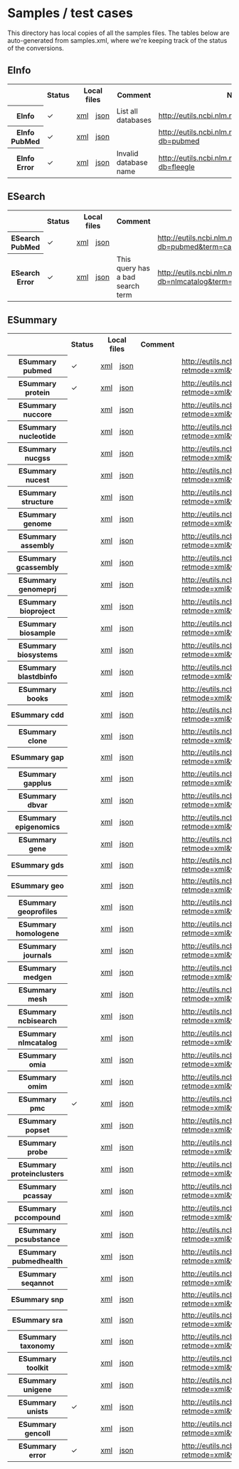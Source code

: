# Samples / test cases

This directory has local copies of all the samples files.  The tables below are
auto-generated from samples.xml, where we're keeping track of the status of the
conversions.

<h2>EInfo</h2>
<table>
   <tr>
      <th></th>
      <th>Status</th>
      <th colspan="2">Local files</th>
      <th>Comment</th>
      <th>NCBI EUtils</th>
   </tr>
   <tr>
      <th>EInfo</th>
      <td>&#10003;</td>
      <td><a href="../../blob/master/samples/einfo.xml">xml</a></td>
      <td><a href="../../blob/master/samples/einfo.json">json</a></td>
      <td>List all databases</td>
      <td><a href="http://eutils.ncbi.nlm.nih.gov/entrez/eutils/einfo.fcgi">http://eutils.ncbi.nlm.nih.gov/entrez/eutils/einfo.fcgi</a></td>
   </tr>
   <tr>
      <th>EInfo PubMed</th>
      <td>&#10003;</td>
      <td><a href="../../blob/master/samples/einfo.pubmed.xml">xml</a></td>
      <td><a href="../../blob/master/samples/einfo.pubmed.json">json</a></td>
      <td></td>
      <td><a href="http://eutils.ncbi.nlm.nih.gov/entrez/eutils/einfo.fcgi?db=pubmed">http://eutils.ncbi.nlm.nih.gov/entrez/eutils/einfo.fcgi?db=pubmed</a></td>
   </tr>
   <tr>
      <th>EInfo Error</th>
      <td>&#10003;</td>
      <td><a href="../../blob/master/samples/einfo.error.xml">xml</a></td>
      <td><a href="../../blob/master/samples/einfo.error.json">json</a></td>
      <td>Invalid database name</td>
      <td><a href="http://eutils.ncbi.nlm.nih.gov/entrez/eutils/einfo.fcgi?db=fleegle">http://eutils.ncbi.nlm.nih.gov/entrez/eutils/einfo.fcgi?db=fleegle</a></td>
   </tr>
</table>
<h2>ESearch</h2>
<table>
   <tr>
      <th></th>
      <th>Status</th>
      <th colspan="2">Local files</th>
      <th>Comment</th>
      <th>NCBI EUtils</th>
   </tr>
   <tr>
      <th>ESearch PubMed</th>
      <td>&#10003;</td>
      <td><a href="../../blob/master/samples/esearch.pubmed.xml">xml</a></td>
      <td><a href="../../blob/master/samples/esearch.pubmed.json">json</a></td>
      <td></td>
      <td><a href="http://eutils.ncbi.nlm.nih.gov/entrez/eutils/esearch.fcgi?db=pubmed&amp;term=cancer&amp;reldate=60&amp;datetype=edat&amp;retmax=100&amp;usehistory=y">http://eutils.ncbi.nlm.nih.gov/entrez/eutils/esearch.fcgi?db=pubmed&amp;term=cancer&amp;reldate=60&amp;datetype=edat&amp;retmax=100&amp;usehistory=y</a></td>
   </tr>
   <tr>
      <th>ESearch Error</th>
      <td>&#10003;</td>
      <td><a href="../../blob/master/samples/esearch.error.xml">xml</a></td>
      <td><a href="../../blob/master/samples/esearch.error.json">json</a></td>
      <td>This query has a bad search term</td>
      <td><a href="http://eutils.ncbi.nlm.nih.gov/entrez/eutils/esearch.fcgi?db=nlmcatalog&amp;term=obstetrics%5bMeSH%20Terms%5d+OR+fleegle%5bMeSH%20Terms%5d">http://eutils.ncbi.nlm.nih.gov/entrez/eutils/esearch.fcgi?db=nlmcatalog&amp;term=obstetrics%5bMeSH%20Terms%5d+OR+fleegle%5bMeSH%20Terms%5d</a></td>
   </tr>
</table>
<h2>ESummary</h2>
<table>
   <tr>
      <th></th>
      <th>Status</th>
      <th colspan="2">Local files</th>
      <th>Comment</th>
      <th>NCBI EUtils</th>
   </tr>
   <tr>
      <th>ESummary pubmed</th>
      <td>&#10003;</td>
      <td><a href="../../blob/master/samples/esummary.pubmed.xml">xml</a></td>
      <td><a href="../../blob/master/samples/esummary.pubmed.json">json</a></td>
      <td></td>
      <td><a href="http://eutils.ncbi.nlm.nih.gov/entrez/eutils/esummary.fcgi?retmode=xml&amp;version=2.0&amp;db=pubmed&amp;id=5683731,22144687">http://eutils.ncbi.nlm.nih.gov/entrez/eutils/esummary.fcgi?retmode=xml&amp;version=2.0&amp;db=pubmed&amp;id=5683731,22144687</a></td>
   </tr>
   <tr>
      <th>ESummary protein</th>
      <td>&#10003;</td>
      <td><a href="../../blob/master/samples/esummary.protein.xml">xml</a></td>
      <td><a href="../../blob/master/samples/esummary.protein.json">json</a></td>
      <td></td>
      <td><a href="http://eutils.ncbi.nlm.nih.gov/entrez/eutils/esummary.fcgi?retmode=xml&amp;version=2.0&amp;db=protein&amp;id=284822047">http://eutils.ncbi.nlm.nih.gov/entrez/eutils/esummary.fcgi?retmode=xml&amp;version=2.0&amp;db=protein&amp;id=284822047</a></td>
   </tr>
   <tr>
      <th>ESummary nuccore</th>
      <td></td>
      <td><a href="../../blob/master/samples/esummary.nuccore.xml">xml</a></td>
      <td><a href="../../blob/master/samples/esummary.nuccore.json">json</a></td>
      <td></td>
      <td><a href="http://eutils.ncbi.nlm.nih.gov/entrez/eutils/esummary.fcgi?retmode=xml&amp;version=2.0&amp;db=nuccore&amp;id=424386131">http://eutils.ncbi.nlm.nih.gov/entrez/eutils/esummary.fcgi?retmode=xml&amp;version=2.0&amp;db=nuccore&amp;id=424386131</a></td>
   </tr>
   <tr>
      <th>ESummary nucleotide</th>
      <td></td>
      <td><a href="../../blob/master/samples/esummary.nucleotide.xml">xml</a></td>
      <td><a href="../../blob/master/samples/esummary.nucleotide.json">json</a></td>
      <td></td>
      <td><a href="http://eutils.ncbi.nlm.nih.gov/entrez/eutils/esummary.fcgi?retmode=xml&amp;version=2.0&amp;db=nucleotide&amp;id=424386131">http://eutils.ncbi.nlm.nih.gov/entrez/eutils/esummary.fcgi?retmode=xml&amp;version=2.0&amp;db=nucleotide&amp;id=424386131</a></td>
   </tr>
   <tr>
      <th>ESummary nucgss</th>
      <td></td>
      <td><a href="../../blob/master/samples/esummary.nucgss.xml">xml</a></td>
      <td><a href="../../blob/master/samples/esummary.nucgss.json">json</a></td>
      <td></td>
      <td><a href="http://eutils.ncbi.nlm.nih.gov/entrez/eutils/esummary.fcgi?retmode=xml&amp;version=2.0&amp;db=nucgss&amp;id=371566079">http://eutils.ncbi.nlm.nih.gov/entrez/eutils/esummary.fcgi?retmode=xml&amp;version=2.0&amp;db=nucgss&amp;id=371566079</a></td>
   </tr>
   <tr>
      <th>ESummary nucest</th>
      <td></td>
      <td><a href="../../blob/master/samples/esummary.nucest.xml">xml</a></td>
      <td><a href="../../blob/master/samples/esummary.nucest.json">json</a></td>
      <td></td>
      <td><a href="http://eutils.ncbi.nlm.nih.gov/entrez/eutils/esummary.fcgi?retmode=xml&amp;version=2.0&amp;db=nucest&amp;id=409212211">http://eutils.ncbi.nlm.nih.gov/entrez/eutils/esummary.fcgi?retmode=xml&amp;version=2.0&amp;db=nucest&amp;id=409212211</a></td>
   </tr>
   <tr>
      <th>ESummary structure</th>
      <td></td>
      <td><a href="../../blob/master/samples/esummary.structure.xml">xml</a></td>
      <td><a href="../../blob/master/samples/esummary.structure.json">json</a></td>
      <td></td>
      <td><a href="http://eutils.ncbi.nlm.nih.gov/entrez/eutils/esummary.fcgi?retmode=xml&amp;version=2.0&amp;db=structure&amp;id=52770">http://eutils.ncbi.nlm.nih.gov/entrez/eutils/esummary.fcgi?retmode=xml&amp;version=2.0&amp;db=structure&amp;id=52770</a></td>
   </tr>
   <tr>
      <th>ESummary genome</th>
      <td></td>
      <td><a href="../../blob/master/samples/esummary.genome.xml">xml</a></td>
      <td><a href="../../blob/master/samples/esummary.genome.json">json</a></td>
      <td></td>
      <td><a href="http://eutils.ncbi.nlm.nih.gov/entrez/eutils/esummary.fcgi?retmode=xml&amp;version=2.0&amp;db=genome&amp;id=2640">http://eutils.ncbi.nlm.nih.gov/entrez/eutils/esummary.fcgi?retmode=xml&amp;version=2.0&amp;db=genome&amp;id=2640</a></td>
   </tr>
   <tr>
      <th>ESummary assembly</th>
      <td></td>
      <td><a href="../../blob/master/samples/esummary.assembly.xml">xml</a></td>
      <td><a href="../../blob/master/samples/esummary.assembly.json">json</a></td>
      <td></td>
      <td><a href="http://eutils.ncbi.nlm.nih.gov/entrez/eutils/esummary.fcgi?retmode=xml&amp;version=2.0&amp;db=assembly&amp;id=440818">http://eutils.ncbi.nlm.nih.gov/entrez/eutils/esummary.fcgi?retmode=xml&amp;version=2.0&amp;db=assembly&amp;id=440818</a></td>
   </tr>
   <tr>
      <th>ESummary gcassembly</th>
      <td></td>
      <td><a href="../../blob/master/samples/esummary.gcassembly.xml">xml</a></td>
      <td><a href="../../blob/master/samples/esummary.gcassembly.json">json</a></td>
      <td></td>
      <td><a href="http://eutils.ncbi.nlm.nih.gov/entrez/eutils/esummary.fcgi?retmode=xml&amp;version=2.0&amp;db=gcassembly&amp;id=440818">http://eutils.ncbi.nlm.nih.gov/entrez/eutils/esummary.fcgi?retmode=xml&amp;version=2.0&amp;db=gcassembly&amp;id=440818</a></td>
   </tr>
   <tr>
      <th>ESummary genomeprj</th>
      <td></td>
      <td><a href="../../blob/master/samples/esummary.genomeprj.xml">xml</a></td>
      <td><a href="../../blob/master/samples/esummary.genomeprj.json">json</a></td>
      <td></td>
      <td><a href="http://eutils.ncbi.nlm.nih.gov/entrez/eutils/esummary.fcgi?retmode=xml&amp;version=2.0&amp;db=genomeprj&amp;id=54101">http://eutils.ncbi.nlm.nih.gov/entrez/eutils/esummary.fcgi?retmode=xml&amp;version=2.0&amp;db=genomeprj&amp;id=54101</a></td>
   </tr>
   <tr>
      <th>ESummary bioproject</th>
      <td></td>
      <td><a href="../../blob/master/samples/esummary.bioproject.xml">xml</a></td>
      <td><a href="../../blob/master/samples/esummary.bioproject.json">json</a></td>
      <td></td>
      <td><a href="http://eutils.ncbi.nlm.nih.gov/entrez/eutils/esummary.fcgi?retmode=xml&amp;version=2.0&amp;db=bioproject&amp;id=171168">http://eutils.ncbi.nlm.nih.gov/entrez/eutils/esummary.fcgi?retmode=xml&amp;version=2.0&amp;db=bioproject&amp;id=171168</a></td>
   </tr>
   <tr>
      <th>ESummary biosample</th>
      <td></td>
      <td><a href="../../blob/master/samples/esummary.biosample.xml">xml</a></td>
      <td><a href="../../blob/master/samples/esummary.biosample.json">json</a></td>
      <td></td>
      <td><a href="http://eutils.ncbi.nlm.nih.gov/entrez/eutils/esummary.fcgi?retmode=xml&amp;version=2.0&amp;db=biosample&amp;id=182293">http://eutils.ncbi.nlm.nih.gov/entrez/eutils/esummary.fcgi?retmode=xml&amp;version=2.0&amp;db=biosample&amp;id=182293</a></td>
   </tr>
   <tr>
      <th>ESummary biosystems</th>
      <td></td>
      <td><a href="../../blob/master/samples/esummary.biosystems.xml">xml</a></td>
      <td><a href="../../blob/master/samples/esummary.biosystems.json">json</a></td>
      <td></td>
      <td><a href="http://eutils.ncbi.nlm.nih.gov/entrez/eutils/esummary.fcgi?retmode=xml&amp;version=2.0&amp;db=biosystems&amp;id=493040">http://eutils.ncbi.nlm.nih.gov/entrez/eutils/esummary.fcgi?retmode=xml&amp;version=2.0&amp;db=biosystems&amp;id=493040</a></td>
   </tr>
   <tr>
      <th>ESummary blastdbinfo</th>
      <td></td>
      <td><a href="../../blob/master/samples/esummary.blastdbinfo.xml">xml</a></td>
      <td><a href="../../blob/master/samples/esummary.blastdbinfo.json">json</a></td>
      <td></td>
      <td><a href="http://eutils.ncbi.nlm.nih.gov/entrez/eutils/esummary.fcgi?retmode=xml&amp;version=2.0&amp;db=blastdbinfo&amp;id=645844">http://eutils.ncbi.nlm.nih.gov/entrez/eutils/esummary.fcgi?retmode=xml&amp;version=2.0&amp;db=blastdbinfo&amp;id=645844</a></td>
   </tr>
   <tr>
      <th>ESummary books</th>
      <td></td>
      <td><a href="../../blob/master/samples/esummary.books.xml">xml</a></td>
      <td><a href="../../blob/master/samples/esummary.books.json">json</a></td>
      <td></td>
      <td><a href="http://eutils.ncbi.nlm.nih.gov/entrez/eutils/esummary.fcgi?retmode=xml&amp;version=2.0&amp;db=books&amp;id=2825746">http://eutils.ncbi.nlm.nih.gov/entrez/eutils/esummary.fcgi?retmode=xml&amp;version=2.0&amp;db=books&amp;id=2825746</a></td>
   </tr>
   <tr>
      <th>ESummary cdd</th>
      <td></td>
      <td><a href="../../blob/master/samples/esummary.cdd.xml">xml</a></td>
      <td><a href="../../blob/master/samples/esummary.cdd.json">json</a></td>
      <td></td>
      <td><a href="http://eutils.ncbi.nlm.nih.gov/entrez/eutils/esummary.fcgi?retmode=xml&amp;version=2.0&amp;db=cdd&amp;id=201140">http://eutils.ncbi.nlm.nih.gov/entrez/eutils/esummary.fcgi?retmode=xml&amp;version=2.0&amp;db=cdd&amp;id=201140</a></td>
   </tr>
   <tr>
      <th>ESummary clone</th>
      <td></td>
      <td><a href="../../blob/master/samples/esummary.clone.xml">xml</a></td>
      <td><a href="../../blob/master/samples/esummary.clone.json">json</a></td>
      <td></td>
      <td><a href="http://eutils.ncbi.nlm.nih.gov/entrez/eutils/esummary.fcgi?retmode=xml&amp;version=2.0&amp;db=clone&amp;id=29702171">http://eutils.ncbi.nlm.nih.gov/entrez/eutils/esummary.fcgi?retmode=xml&amp;version=2.0&amp;db=clone&amp;id=29702171</a></td>
   </tr>
   <tr>
      <th>ESummary gap</th>
      <td></td>
      <td><a href="../../blob/master/samples/esummary.gap.xml">xml</a></td>
      <td><a href="../../blob/master/samples/esummary.gap.json">json</a></td>
      <td></td>
      <td><a href="http://eutils.ncbi.nlm.nih.gov/entrez/eutils/esummary.fcgi?retmode=xml&amp;version=2.0&amp;db=gap&amp;id=195331">http://eutils.ncbi.nlm.nih.gov/entrez/eutils/esummary.fcgi?retmode=xml&amp;version=2.0&amp;db=gap&amp;id=195331</a></td>
   </tr>
   <tr>
      <th>ESummary gapplus</th>
      <td></td>
      <td><a href="../../blob/master/samples/esummary.gapplus.xml">xml</a></td>
      <td><a href="../../blob/master/samples/esummary.gapplus.json">json</a></td>
      <td></td>
      <td><a href="http://eutils.ncbi.nlm.nih.gov/entrez/eutils/esummary.fcgi?retmode=xml&amp;version=2.0&amp;db=gapplus&amp;id=5235996">http://eutils.ncbi.nlm.nih.gov/entrez/eutils/esummary.fcgi?retmode=xml&amp;version=2.0&amp;db=gapplus&amp;id=5235996</a></td>
   </tr>
   <tr>
      <th>ESummary dbvar</th>
      <td></td>
      <td><a href="../../blob/master/samples/esummary.dbvar.xml">xml</a></td>
      <td><a href="../../blob/master/samples/esummary.dbvar.json">json</a></td>
      <td></td>
      <td><a href="http://eutils.ncbi.nlm.nih.gov/entrez/eutils/esummary.fcgi?retmode=xml&amp;version=2.0&amp;db=dbvar&amp;id=1272816">http://eutils.ncbi.nlm.nih.gov/entrez/eutils/esummary.fcgi?retmode=xml&amp;version=2.0&amp;db=dbvar&amp;id=1272816</a></td>
   </tr>
   <tr>
      <th>ESummary epigenomics</th>
      <td></td>
      <td><a href="../../blob/master/samples/esummary.epigenomics.xml">xml</a></td>
      <td><a href="../../blob/master/samples/esummary.epigenomics.json">json</a></td>
      <td></td>
      <td><a href="http://eutils.ncbi.nlm.nih.gov/entrez/eutils/esummary.fcgi?retmode=xml&amp;version=2.0&amp;db=epigenomics&amp;id=16796">http://eutils.ncbi.nlm.nih.gov/entrez/eutils/esummary.fcgi?retmode=xml&amp;version=2.0&amp;db=epigenomics&amp;id=16796</a></td>
   </tr>
   <tr>
      <th>ESummary gene</th>
      <td></td>
      <td><a href="../../blob/master/samples/esummary.gene.xml">xml</a></td>
      <td><a href="../../blob/master/samples/esummary.gene.json">json</a></td>
      <td></td>
      <td><a href="http://eutils.ncbi.nlm.nih.gov/entrez/eutils/esummary.fcgi?retmode=xml&amp;version=2.0&amp;db=gene&amp;id=21803">http://eutils.ncbi.nlm.nih.gov/entrez/eutils/esummary.fcgi?retmode=xml&amp;version=2.0&amp;db=gene&amp;id=21803</a></td>
   </tr>
   <tr>
      <th>ESummary gds</th>
      <td></td>
      <td><a href="../../blob/master/samples/esummary.gds.xml">xml</a></td>
      <td><a href="../../blob/master/samples/esummary.gds.json">json</a></td>
      <td></td>
      <td><a href="http://eutils.ncbi.nlm.nih.gov/entrez/eutils/esummary.fcgi?retmode=xml&amp;version=2.0&amp;db=gds&amp;id=200040726">http://eutils.ncbi.nlm.nih.gov/entrez/eutils/esummary.fcgi?retmode=xml&amp;version=2.0&amp;db=gds&amp;id=200040726</a></td>
   </tr>
   <tr>
      <th>ESummary geo</th>
      <td></td>
      <td><a href="../../blob/master/samples/esummary.geo.xml">xml</a></td>
      <td><a href="../../blob/master/samples/esummary.geo.json">json</a></td>
      <td></td>
      <td><a href="http://eutils.ncbi.nlm.nih.gov/entrez/eutils/esummary.fcgi?retmode=xml&amp;version=2.0&amp;db=geo&amp;id=65685298">http://eutils.ncbi.nlm.nih.gov/entrez/eutils/esummary.fcgi?retmode=xml&amp;version=2.0&amp;db=geo&amp;id=65685298</a></td>
   </tr>
   <tr>
      <th>ESummary geoprofiles</th>
      <td></td>
      <td><a href="../../blob/master/samples/esummary.geoprofiles.xml">xml</a></td>
      <td><a href="../../blob/master/samples/esummary.geoprofiles.json">json</a></td>
      <td></td>
      <td><a href="http://eutils.ncbi.nlm.nih.gov/entrez/eutils/esummary.fcgi?retmode=xml&amp;version=2.0&amp;db=geoprofiles&amp;id=65526197">http://eutils.ncbi.nlm.nih.gov/entrez/eutils/esummary.fcgi?retmode=xml&amp;version=2.0&amp;db=geoprofiles&amp;id=65526197</a></td>
   </tr>
   <tr>
      <th>ESummary homologene</th>
      <td></td>
      <td><a href="../../blob/master/samples/esummary.homologene.xml">xml</a></td>
      <td><a href="../../blob/master/samples/esummary.homologene.json">json</a></td>
      <td></td>
      <td><a href="http://eutils.ncbi.nlm.nih.gov/entrez/eutils/esummary.fcgi?retmode=xml&amp;version=2.0&amp;db=homologene&amp;id=20659">http://eutils.ncbi.nlm.nih.gov/entrez/eutils/esummary.fcgi?retmode=xml&amp;version=2.0&amp;db=homologene&amp;id=20659</a></td>
   </tr>
   <tr>
      <th>ESummary journals</th>
      <td></td>
      <td><a href="../../blob/master/samples/esummary.journals.xml">xml</a></td>
      <td><a href="../../blob/master/samples/esummary.journals.json">json</a></td>
      <td></td>
      <td><a href="http://eutils.ncbi.nlm.nih.gov/entrez/eutils/esummary.fcgi?retmode=xml&amp;version=2.0&amp;db=journals&amp;id=35478">http://eutils.ncbi.nlm.nih.gov/entrez/eutils/esummary.fcgi?retmode=xml&amp;version=2.0&amp;db=journals&amp;id=35478</a></td>
   </tr>
   <tr>
      <th>ESummary medgen</th>
      <td></td>
      <td><a href="../../blob/master/samples/esummary.medgen.xml">xml</a></td>
      <td><a href="../../blob/master/samples/esummary.medgen.json">json</a></td>
      <td></td>
      <td><a href="http://eutils.ncbi.nlm.nih.gov/entrez/eutils/esummary.fcgi?retmode=xml&amp;version=2.0&amp;db=medgen&amp;id=122602">http://eutils.ncbi.nlm.nih.gov/entrez/eutils/esummary.fcgi?retmode=xml&amp;version=2.0&amp;db=medgen&amp;id=122602</a></td>
   </tr>
   <tr>
      <th>ESummary mesh</th>
      <td></td>
      <td><a href="../../blob/master/samples/esummary.mesh.xml">xml</a></td>
      <td><a href="../../blob/master/samples/esummary.mesh.json">json</a></td>
      <td></td>
      <td><a href="http://eutils.ncbi.nlm.nih.gov/entrez/eutils/esummary.fcgi?retmode=xml&amp;version=2.0&amp;db=mesh&amp;id=67414177">http://eutils.ncbi.nlm.nih.gov/entrez/eutils/esummary.fcgi?retmode=xml&amp;version=2.0&amp;db=mesh&amp;id=67414177</a></td>
   </tr>
   <tr>
      <th>ESummary ncbisearch</th>
      <td></td>
      <td><a href="../../blob/master/samples/esummary.ncbisearch.xml">xml</a></td>
      <td><a href="../../blob/master/samples/esummary.ncbisearch.json">json</a></td>
      <td></td>
      <td><a href="http://eutils.ncbi.nlm.nih.gov/entrez/eutils/esummary.fcgi?retmode=xml&amp;version=2.0&amp;db=ncbisearch&amp;id=1121">http://eutils.ncbi.nlm.nih.gov/entrez/eutils/esummary.fcgi?retmode=xml&amp;version=2.0&amp;db=ncbisearch&amp;id=1121</a></td>
   </tr>
   <tr>
      <th>ESummary nlmcatalog</th>
      <td></td>
      <td><a href="../../blob/master/samples/esummary.nlmcatalog.xml">xml</a></td>
      <td><a href="../../blob/master/samples/esummary.nlmcatalog.json">json</a></td>
      <td></td>
      <td><a href="http://eutils.ncbi.nlm.nih.gov/entrez/eutils/esummary.fcgi?retmode=xml&amp;version=2.0&amp;db=nlmcatalog&amp;id=101573253">http://eutils.ncbi.nlm.nih.gov/entrez/eutils/esummary.fcgi?retmode=xml&amp;version=2.0&amp;db=nlmcatalog&amp;id=101573253</a></td>
   </tr>
   <tr>
      <th>ESummary omia</th>
      <td></td>
      <td><a href="../../blob/master/samples/esummary.omia.xml">xml</a></td>
      <td><a href="../../blob/master/samples/esummary.omia.json">json</a></td>
      <td></td>
      <td><a href="http://eutils.ncbi.nlm.nih.gov/entrez/eutils/esummary.fcgi?retmode=xml&amp;version=2.0&amp;db=omia&amp;id=2615">http://eutils.ncbi.nlm.nih.gov/entrez/eutils/esummary.fcgi?retmode=xml&amp;version=2.0&amp;db=omia&amp;id=2615</a></td>
   </tr>
   <tr>
      <th>ESummary omim</th>
      <td></td>
      <td><a href="../../blob/master/samples/esummary.omim.xml">xml</a></td>
      <td><a href="../../blob/master/samples/esummary.omim.json">json</a></td>
      <td></td>
      <td><a href="http://eutils.ncbi.nlm.nih.gov/entrez/eutils/esummary.fcgi?retmode=xml&amp;version=2.0&amp;db=omim&amp;id=609708">http://eutils.ncbi.nlm.nih.gov/entrez/eutils/esummary.fcgi?retmode=xml&amp;version=2.0&amp;db=omim&amp;id=609708</a></td>
   </tr>
   <tr>
      <th>ESummary pmc</th>
      <td>&#10003;</td>
      <td><a href="../../blob/master/samples/esummary.pmc.xml">xml</a></td>
      <td><a href="../../blob/master/samples/esummary.pmc.json">json</a></td>
      <td></td>
      <td><a href="http://eutils.ncbi.nlm.nih.gov/entrez/eutils/esummary.fcgi?retmode=xml&amp;version=2.0&amp;db=pmc&amp;id=254085,1,14900">http://eutils.ncbi.nlm.nih.gov/entrez/eutils/esummary.fcgi?retmode=xml&amp;version=2.0&amp;db=pmc&amp;id=254085,1,14900</a></td>
   </tr>
   <tr>
      <th>ESummary popset</th>
      <td></td>
      <td><a href="../../blob/master/samples/esummary.popset.xml">xml</a></td>
      <td><a href="../../blob/master/samples/esummary.popset.json">json</a></td>
      <td></td>
      <td><a href="http://eutils.ncbi.nlm.nih.gov/entrez/eutils/esummary.fcgi?retmode=xml&amp;version=2.0&amp;db=popset&amp;id=418209882">http://eutils.ncbi.nlm.nih.gov/entrez/eutils/esummary.fcgi?retmode=xml&amp;version=2.0&amp;db=popset&amp;id=418209882</a></td>
   </tr>
   <tr>
      <th>ESummary probe</th>
      <td></td>
      <td><a href="../../blob/master/samples/esummary.probe.xml">xml</a></td>
      <td><a href="../../blob/master/samples/esummary.probe.json">json</a></td>
      <td></td>
      <td><a href="http://eutils.ncbi.nlm.nih.gov/entrez/eutils/esummary.fcgi?retmode=xml&amp;version=2.0&amp;db=probe&amp;id=156811">http://eutils.ncbi.nlm.nih.gov/entrez/eutils/esummary.fcgi?retmode=xml&amp;version=2.0&amp;db=probe&amp;id=156811</a></td>
   </tr>
   <tr>
      <th>ESummary proteinclusters</th>
      <td></td>
      <td><a href="../../blob/master/samples/esummary.proteinclusters.xml">xml</a></td>
      <td><a href="../../blob/master/samples/esummary.proteinclusters.json">json</a></td>
      <td></td>
      <td><a href="http://eutils.ncbi.nlm.nih.gov/entrez/eutils/esummary.fcgi?retmode=xml&amp;version=2.0&amp;db=proteinclusters&amp;id=2516486">http://eutils.ncbi.nlm.nih.gov/entrez/eutils/esummary.fcgi?retmode=xml&amp;version=2.0&amp;db=proteinclusters&amp;id=2516486</a></td>
   </tr>
   <tr>
      <th>ESummary pcassay</th>
      <td></td>
      <td><a href="../../blob/master/samples/esummary.pcassay.xml">xml</a></td>
      <td><a href="../../blob/master/samples/esummary.pcassay.json">json</a></td>
      <td></td>
      <td><a href="http://eutils.ncbi.nlm.nih.gov/entrez/eutils/esummary.fcgi?retmode=xml&amp;version=2.0&amp;db=pcassay&amp;id=493206">http://eutils.ncbi.nlm.nih.gov/entrez/eutils/esummary.fcgi?retmode=xml&amp;version=2.0&amp;db=pcassay&amp;id=493206</a></td>
   </tr>
   <tr>
      <th>ESummary pccompound</th>
      <td></td>
      <td><a href="../../blob/master/samples/esummary.pccompound.xml">xml</a></td>
      <td><a href="../../blob/master/samples/esummary.pccompound.json">json</a></td>
      <td></td>
      <td><a href="http://eutils.ncbi.nlm.nih.gov/entrez/eutils/esummary.fcgi?retmode=xml&amp;version=2.0&amp;db=pccompound&amp;id=10322165">http://eutils.ncbi.nlm.nih.gov/entrez/eutils/esummary.fcgi?retmode=xml&amp;version=2.0&amp;db=pccompound&amp;id=10322165</a></td>
   </tr>
   <tr>
      <th>ESummary pcsubstance</th>
      <td></td>
      <td><a href="../../blob/master/samples/esummary.pcsubstance.xml">xml</a></td>
      <td><a href="../../blob/master/samples/esummary.pcsubstance.json">json</a></td>
      <td></td>
      <td><a href="http://eutils.ncbi.nlm.nih.gov/entrez/eutils/esummary.fcgi?retmode=xml&amp;version=2.0&amp;db=pcsubstance&amp;id=127317050">http://eutils.ncbi.nlm.nih.gov/entrez/eutils/esummary.fcgi?retmode=xml&amp;version=2.0&amp;db=pcsubstance&amp;id=127317050</a></td>
   </tr>
   <tr>
      <th>ESummary pubmedhealth</th>
      <td></td>
      <td><a href="../../blob/master/samples/esummary.pubmedhealth.xml">xml</a></td>
      <td><a href="../../blob/master/samples/esummary.pubmedhealth.json">json</a></td>
      <td></td>
      <td><a href="http://eutils.ncbi.nlm.nih.gov/entrez/eutils/esummary.fcgi?retmode=xml&amp;version=2.0&amp;db=pubmedhealth&amp;id=8625">http://eutils.ncbi.nlm.nih.gov/entrez/eutils/esummary.fcgi?retmode=xml&amp;version=2.0&amp;db=pubmedhealth&amp;id=8625</a></td>
   </tr>
   <tr>
      <th>ESummary seqannot</th>
      <td></td>
      <td><a href="../../blob/master/samples/esummary.seqannot.xml">xml</a></td>
      <td><a href="../../blob/master/samples/esummary.seqannot.json">json</a></td>
      <td></td>
      <td><a href="http://eutils.ncbi.nlm.nih.gov/entrez/eutils/esummary.fcgi?retmode=xml&amp;version=2.0&amp;db=seqannot&amp;id=7232">http://eutils.ncbi.nlm.nih.gov/entrez/eutils/esummary.fcgi?retmode=xml&amp;version=2.0&amp;db=seqannot&amp;id=7232</a></td>
   </tr>
   <tr>
      <th>ESummary snp</th>
      <td></td>
      <td><a href="../../blob/master/samples/esummary.snp.xml">xml</a></td>
      <td><a href="../../blob/master/samples/esummary.snp.json">json</a></td>
      <td></td>
      <td><a href="http://eutils.ncbi.nlm.nih.gov/entrez/eutils/esummary.fcgi?retmode=xml&amp;version=2.0&amp;db=snp&amp;id=206676795">http://eutils.ncbi.nlm.nih.gov/entrez/eutils/esummary.fcgi?retmode=xml&amp;version=2.0&amp;db=snp&amp;id=206676795</a></td>
   </tr>
   <tr>
      <th>ESummary sra</th>
      <td></td>
      <td><a href="../../blob/master/samples/esummary.sra.xml">xml</a></td>
      <td><a href="../../blob/master/samples/esummary.sra.json">json</a></td>
      <td></td>
      <td><a href="http://eutils.ncbi.nlm.nih.gov/entrez/eutils/esummary.fcgi?retmode=xml&amp;version=2.0&amp;db=sra&amp;id=30750">http://eutils.ncbi.nlm.nih.gov/entrez/eutils/esummary.fcgi?retmode=xml&amp;version=2.0&amp;db=sra&amp;id=30750</a></td>
   </tr>
   <tr>
      <th>ESummary taxonomy</th>
      <td></td>
      <td><a href="../../blob/master/samples/esummary.taxonomy.xml">xml</a></td>
      <td><a href="../../blob/master/samples/esummary.taxonomy.json">json</a></td>
      <td></td>
      <td><a href="http://eutils.ncbi.nlm.nih.gov/entrez/eutils/esummary.fcgi?retmode=xml&amp;version=2.0&amp;db=taxonomy&amp;id=9685">http://eutils.ncbi.nlm.nih.gov/entrez/eutils/esummary.fcgi?retmode=xml&amp;version=2.0&amp;db=taxonomy&amp;id=9685</a></td>
   </tr>
   <tr>
      <th>ESummary toolkit</th>
      <td></td>
      <td><a href="../../blob/master/samples/esummary.toolkit.xml">xml</a></td>
      <td><a href="../../blob/master/samples/esummary.toolkit.json">json</a></td>
      <td></td>
      <td><a href="http://eutils.ncbi.nlm.nih.gov/entrez/eutils/esummary.fcgi?retmode=xml&amp;version=2.0&amp;db=toolkit&amp;id=149440">http://eutils.ncbi.nlm.nih.gov/entrez/eutils/esummary.fcgi?retmode=xml&amp;version=2.0&amp;db=toolkit&amp;id=149440</a></td>
   </tr>
   <tr>
      <th>ESummary unigene</th>
      <td></td>
      <td><a href="../../blob/master/samples/esummary.unigene.xml">xml</a></td>
      <td><a href="../../blob/master/samples/esummary.unigene.json">json</a></td>
      <td></td>
      <td><a href="http://eutils.ncbi.nlm.nih.gov/entrez/eutils/esummary.fcgi?retmode=xml&amp;version=2.0&amp;db=unigene&amp;id=1190943">http://eutils.ncbi.nlm.nih.gov/entrez/eutils/esummary.fcgi?retmode=xml&amp;version=2.0&amp;db=unigene&amp;id=1190943</a></td>
   </tr>
   <tr>
      <th>ESummary unists</th>
      <td>&#10003;</td>
      <td><a href="../../blob/master/samples/esummary.unists.xml">xml</a></td>
      <td><a href="../../blob/master/samples/esummary.unists.json">json</a></td>
      <td></td>
      <td><a href="http://eutils.ncbi.nlm.nih.gov/entrez/eutils/esummary.fcgi?retmode=xml&amp;version=2.0&amp;db=unists&amp;id=254085,254086">http://eutils.ncbi.nlm.nih.gov/entrez/eutils/esummary.fcgi?retmode=xml&amp;version=2.0&amp;db=unists&amp;id=254085,254086</a></td>
   </tr>
   <tr>
      <th>ESummary gencoll</th>
      <td></td>
      <td><a href="../../blob/master/samples/esummary.gencoll.xml">xml</a></td>
      <td><a href="../../blob/master/samples/esummary.gencoll.json">json</a></td>
      <td></td>
      <td><a href="http://eutils.ncbi.nlm.nih.gov/entrez/eutils/esummary.fcgi?retmode=xml&amp;version=2.0&amp;db=gencoll&amp;id=320608">http://eutils.ncbi.nlm.nih.gov/entrez/eutils/esummary.fcgi?retmode=xml&amp;version=2.0&amp;db=gencoll&amp;id=320608</a></td>
   </tr>
   <tr>
      <th>ESummary error</th>
      <td>&#10003;</td>
      <td><a href="../../blob/master/samples/esummary.error.xml">xml</a></td>
      <td><a href="../../blob/master/samples/esummary.error.json">json</a></td>
      <td></td>
      <td><a href="http://eutils.ncbi.nlm.nih.gov/entrez/eutils/esummary.fcgi?retmode=xml&amp;version=2.0&amp;db=error&amp;id=254088">http://eutils.ncbi.nlm.nih.gov/entrez/eutils/esummary.fcgi?retmode=xml&amp;version=2.0&amp;db=error&amp;id=254088</a></td>
   </tr>
</table>
